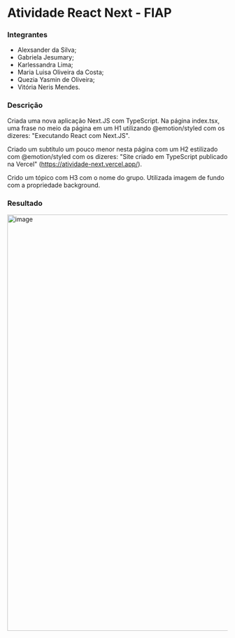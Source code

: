 # Atividade React Next - FIAP

### Integrantes
- Alexsander da Silva;
- Gabriela Jesumary;
- Karlessandra Lima;
- Maria Luisa Oliveira da Costa;
- Quezia Yasmin de Oliveira;
- Vitória Neris Mendes.

### Descrição

Criada uma nova aplicação Next.JS com TypeScript.
Na página index.tsx, uma frase no meio da página em um H1 utilizando @emotion/styled com os dizeres: "Executando React com Next.JS".

Criado um subtítulo um pouco menor nesta página com um H2 estilizado com @emotion/styled com os dizeres: "Site criado em TypeScript publicado na Vercel" (https://atividade-next.vercel.app/).

Crido um tópico com H3 com o nome do grupo.
Utilizada imagem de fundo com a propriedade background.

### Resultado

<img width="951" alt="image" src="https://user-images.githubusercontent.com/93789218/195870218-0a2444c0-6b4e-4dcb-932a-4b24fb48fcb1.png">
